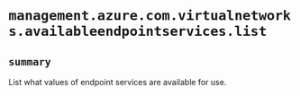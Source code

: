 # `management.azure.com.virtualnetworks.availableendpointservices.list`

## `summary`
List what values of endpoint services are available for use.


